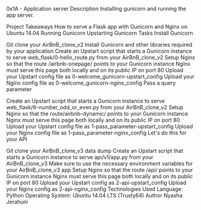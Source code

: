 0x1A - Application server
Description
Installing gunicorn and running the app server.

Project Takeaways
How to serve a Flask app with Gunicorn and Nginx on Ubuntu 14.04
Running Gunicorn
Upstarting Gunicorn
Tasks
Install Gunicorn

Git clone your AirBnB_clone_v2
Install Gunicorn and other libraries required by your application
Create an Upstart script that starts a Gunicorn instance to serve web_flask/0-hello_route.py from your AirBnB_clone_v2
Setup Nginx so that the route /airbnb-onepage/ points to your Gunicorn instance
Nginx must serve this page both locally and on its public IP on port 80
Upload your Upstart config file as 0-welcome_gunicorn-upstart_config
Upload your Nginx config file as 0-welcome_gunicorn-nginx_config
Pass a query parameter

Create an Upstart script that starts a Gunicorn instance to serve web_flask/6-number_odd_or_even.py from your AirBnB_clone_v2
Setup Nginx so that the route/airbnb-dynamic/ points to your Gunicorn instance
Nginx must serve this page both locally and on its public IP on port 80
Upload your Upstart config file as 1-pass_parameter-upstart_config
Upload your Nginx config file as 1-pass_parameter-nginx_config
Let's do this for your API

Git clone your AirBnB_clone_v3
data dump
Create an Upstart script that starts a Gunicorn instance to serve api/v1/app.py from your AirBnB_clone_v3
Make sure to use the necessary environment variables for your AirBnB_clone_v3 app
Setup Nginx so that the route /api/ points to your Gunicorn instance
Nginx must serve this page both locally and on its public IP on port 80
Upload your Upstart config as 2-api-upstart_config
Upload your Nginx config as 2-api-nginx_config
Technologies Used
Language: Python
Operating System: Ubuntu 14.04 LTS (Trusty64)
Author
Nyasha Jerahuni
